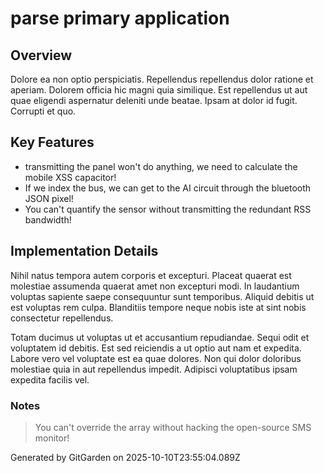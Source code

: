 # parse primary application

## Overview
Dolore ea non optio perspiciatis. Repellendus repellendus dolor ratione et aperiam. Dolorem officia hic magni quia similique. Est repellendus ut aut quae eligendi aspernatur deleniti unde beatae. Ipsam at dolor id fugit. Corrupti et quo.

## Key Features
- transmitting the panel won't do anything, we need to calculate the mobile XSS capacitor!
- If we index the bus, we can get to the AI circuit through the bluetooth JSON pixel!
- You can't quantify the sensor without transmitting the redundant RSS bandwidth!

## Implementation Details
Nihil natus tempora autem corporis et excepturi. Placeat quaerat est molestiae assumenda quaerat amet non excepturi modi. In laudantium voluptas sapiente saepe consequuntur sunt temporibus. Aliquid debitis ut est voluptas rem culpa. Blanditiis tempore neque nobis iste at sint nobis consectetur repellendus.
 Totam ducimus ut voluptas ut et accusantium repudiandae. Sequi odit et voluptatem id debitis. Est sed reiciendis a ut optio aut nam et expedita. Labore vero vel voluptate est ea quae dolores. Non qui dolor doloribus molestiae quia in aut repellendus impedit. Adipisci voluptatibus ipsam expedita facilis vel.

### Notes
> You can't override the array without hacking the open-source SMS monitor!

Generated by GitGarden on 2025-10-10T23:55:04.089Z
